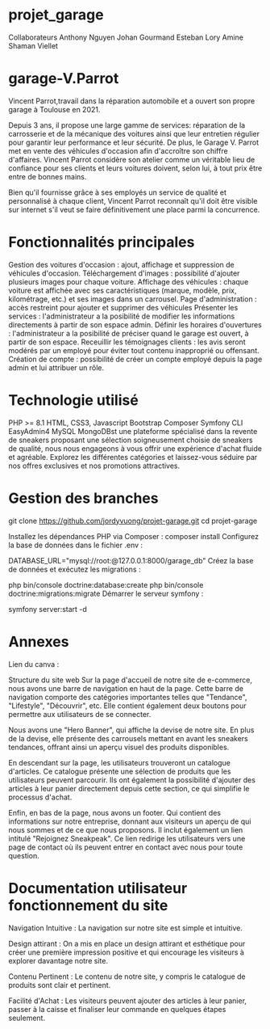 # projet_garage
Collaborateurs
Anthony Nguyen
Johan Gourmand 
Esteban Lory
Amine
Shaman Viellet 
# garage-V.Parrot
Vincent Parrot,travail dans la réparation automobile et a ouvert son propre garage à Toulouse en 2021.

Depuis 3 ans, il propose une large gamme de services: réparation de la carrosserie et de la mécanique des voitures ainsi que leur entretien régulier pour garantir leur performance et leur sécurité. De plus, le Garage V. Parrot met en vente des véhicules d'occasion afin d'accroître son chiffre d'affaires.
Vincent Parrot considère son atelier comme un véritable lieu de confiance pour ses clients et leurs voitures doivent, selon lui, à tout prix être entre de bonnes mains.

Bien qu'il fournisse grâce à ses employés un service de qualité et personnalisé à chaque client, Vincent Parrot reconnaît qu'il doit être visible sur internet s'il veut se faire définitivement une place parmi la concurrence.

# Fonctionnalités principales
Gestion des voitures d'occasion : ajout, affichage et suppression de véhicules d'occasion.
Téléchargement d'images : possibilité d'ajouter plusieurs images pour chaque voiture.
Affichage des véhicules : chaque voiture est affichée avec ses caractéristiques (marque, modèle, prix, kilométrage, etc.) et ses images dans un carrousel.
Page d'administration : accès restreint pour ajouter et supprimer des véhicules
Présenter les services : l'administrateur a la posibilité de modifier les informations directements à partir de son espace admin.
Définir les horaires d'ouvertures : l'administrateur a la posibilité de préciser quand le garage est ouvert, à partir de son espace.
Receuillir les témoignages clients : les avis seront modérés par un employé pour éviter tout contenu inapproprié ou offensant.
Création de compte : possibilité de créer un compte employé depuis la page admin et lui attribuer un rôle.
# Technologie utilisé
PHP >= 8.1
HTML, CSS3, Javascript
Bootstrap
Composer
Symfony CLI
EasyAdmin4
MySQL
MongoDBst une plateforme spécialisé dans la revente de sneakers proposant une sélection soigneusement choisie de sneakers de qualité, nous nous engageons à vous offrir une expérience d'achat fluide et agréable. Explorez les différentes catégories et laissez-vous séduire par nos offres exclusives et nos promotions attractives.

# Gestion des branches
git clone https://github.com/jordyvuong/projet-garage.git
cd projet-garage

Installez les dépendances PHP via Composer :
composer install
Configurez la base de données dans le fichier .env :

DATABASE_URL="mysql://root:@127.0.0.1:8000/garage_db"
Créez la base de données et exécutez les migrations :

php bin/console doctrine:database:create
php bin/console doctrine:migrations:migrate
Démarrer le serveur symfony :

symfony server:start -d
# Annexes
Lien du canva :

Structure du site web
Sur la page d'accueil de notre site de e-commerce, nous avons une barre de navigation en haut de la page. Cette barre de navigation comporte des catégories importantes telles que "Tendance", "Lifestyle", "Découvrir", etc. Elle contient également deux boutons pour permettre aux utilisateurs de se connecter.

Nous avons une "Hero Banner", qui affiche la devise de notre site. En plus de la devise, elle présente des carrousels mettant en avant les sneakers tendances, offrant ainsi un aperçu visuel des produits disponibles.

En descendant sur la page, les utilisateurs trouveront un catalogue d'articles. Ce catalogue présente une sélection de produits que les utilisateurs peuvent parcourir. Ils ont également la possibilité d'ajouter des articles à leur panier directement depuis cette section, ce qui simplifie le processus d'achat.

Enfin, en bas de la page, nous avons un footer. Qui contient des informations sur notre entreprise, donnant aux visiteurs un aperçu de qui nous sommes et de ce que nous proposons. Il inclut également un lien intitulé "Rejoignez Sneakpeak". Ce lien redirige les utilisateurs vers une page de contact où ils peuvent entrer en contact avec nous pour toute question.


# Documentation utilisateur fonctionnement du site
Navigation Intuitive : La navigation sur notre site est simple et intuitive.

Design attirant : On a mis en place un design attirant et esthétique pour créer une première impression positive et qui encourage les visiteurs à explorer davantage notre site.

Contenu Pertinent : Le contenu de notre site, y compris le catalogue de produits sont clair et pertinent.

Facilité d'Achat : Les visiteurs peuvent ajouter des articles à leur panier, passer à la caisse et finaliser leur commande en quelques étapes seulement.
